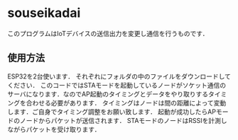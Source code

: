 # souseikadai
このプログラムはIoTデバイスの送信出力を変更し通信を行うものです．
## 使用方法
ESP32を2台使います．
それぞれにフォルダの中のファイルをダウンロードしてください．
このコードではSTAモードを起動しているノードがソケット通信のサーバになります．なのでAP起動のタイミングとデータをやり取りするタイミングを合わせる必要があります．
タイミングはノードは間の距離によって変動します．ご自身でタイミング調整をお願い致します．
起動が成功したらAPモードのノードからパケットが送信されます．
STAモードのノードはRSSIを計測しながらパケットを受け取ります．
